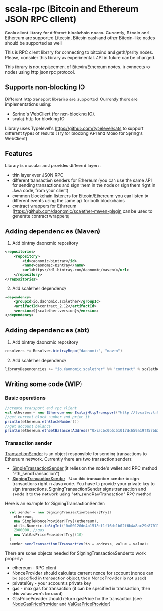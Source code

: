 # scala-rpc (Bitcoin and Ethereum JSON RPC client)
Scala client library for different blockchain nodes. Currently, Bitcoin and Ethereum are supported
Litecoin, Bitcoin cash and other Bitcoin-like nodes should be supported as well

This is RPC client library for connecting to bitcoind and geth/parity nodes. Please, consider this library as experimental. API in future can be changed. 

This library is not replacement of Bitcoin/Ethereum nodes. It connects to nodes using http json rpc protocol.

## Supports non-blocking IO
Different http transport libraries are supported. Currently there are implementations using:
* Spring's WebClient (for non-blocking IO). 
* scalaj-http for blocking IO

Library uses Typelevel's https://github.com/typelevel/cats to support different types of results (Try for blocking API and Mono for Spring's WebClient)

## Features
Library is modular and provides different layers:
* thin layer over JSON RPC
* different transaction senders for Ethereum (you can use the same API for sending transactions and sign them in the node or sign them right in Java code, from your client)
* common blockchain listeners for Bitcoin/Ethereum: you can listen to different events using the same api for both blockchains
* contract wrappers for Ethereum (https://github.com/daonomic/scalether-maven-plugin can be used to generate contract wrappers)

## Adding dependencies (Maven)
1. Add bintray daonomic repository
```xml
<repositories>
    <repository>
        <id>daonomic-bintray</id>
        <name>daonomic-bintray</name>
        <url>https://dl.bintray.com/daonomic/maven/</url>
    </repository>
</repositories>

```
2. Add scalether dependency 
```xml
<dependency>
    <groupId>io.daonomic.scalether</groupId>
    <artifactId>contract_2.12</artifactId>
    <version>${scalether.version}</version>
</dependency>

```

## Adding dependencies (sbt)
1. Add bintray daonomic repository
```scala
resolvers += Resolver.bintrayRepo("daonomic", "maven")
```
2. Add scalether dependency
```scala
libraryDependencies += "io.daonomic.scalether" %% "contract" % scaletherVersion
```

## Writing some code (WIP)

### Basic operations

```scala
//create transport and rpc client
val ethereum = new Ethereum(new ScalajHttpTransport("http://localhost:8545"))
//get current block number and print it
println(ethereum.ethBlockNumber())
//get account balance
println(ethereum.ethGetBalance(Address("0x7acbc0b5c51017dc659a19f257bb3e462309b626"), "latest"))
```

### Transaction sender
[TransactionSender](https://github.com/daonomic/scala-rpc/blob/master/scalether/transaction/src/main/scala/scalether/transaction/TransactionSender.scala) is an object responsible for sending transactions to Ethereum network. Currently there are two transaction senders:
- [SimpleTransactionSender](https://github.com/daonomic/scala-rpc/blob/master/scalether/transaction/src/main/scala/scalether/transaction/SimpleTransactionSender.scala) (it relies on the node's wallet and RPC method "eth_sendTransaction")
- [SigningTransactionSender](https://github.com/daonomic/scala-rpc/blob/master/scalether/transaction/src/main/scala/scalether/transaction/SigningTransactionSender.scala) - Use this transaction sender to sign transactions right in Java code. You have to provide your private key to sign transactions. SigningTransactionSender signs transaction and sends it to the network using "eth_sendRawTransaction" RPC method

Here is an example for SigningTransactionSender:

```scala
  val sender = new SigningTransactionSender[Try](
    ethereum,
    new SimpleNonceProvider[Try](ethereum),
    utils.Numeric.toBigInt("0x00120de4b1518cf1f16dc1b02f6b4a8ac29e870174cb1d8575f578480930250a"),
    2000000, //gas
    new ValGasPriceProvider[Try](10)
  )
  sender.sendTransaction(Transaction(to = address, value = value))
```

There are some objects needed for SigningTransactionSender to work properly:
- ethereum - RPC client
- NonceProvider should calculate current nonce for account (nonce can be specified in transaction object, then NonceProvider is not used)
- privateKey - your account's private key
- gas - max gas for transaction (it can be specified in transaction, then this value won't be used)
- GasPriceProvider should return gasPrice for the transaction (see [NodeGasPriceProvider](https://github.com/daonomic/scala-rpc/blob/master/scalether/transaction/src/main/scala/scalether/transaction/NodeGasPriceProvider.scala) and [ValGasPriceProvider](https://github.com/daonomic/scala-rpc/blob/master/scalether/transaction/src/main/scala/scalether/transaction/ValGasPriceProvider.scala))
